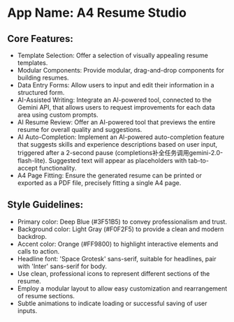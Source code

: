 # **App Name**: A4 Resume Studio

## Core Features:

- Template Selection: Offer a selection of visually appealing resume templates.
- Modular Components: Provide modular, drag-and-drop components for building resumes.
- Data Entry Forms: Allow users to input and edit their information in a structured form.
- AI-Assisted Writing: Integrate an AI-powered tool, connected to the Gemini API, that allows users to request improvements for each data area using custom prompts.
- AI Resume Review: Offer an AI-powered tool that previews the entire resume for overall quality and suggestions.
- AI Auto-Completion: Implement an AI-powered auto-completion feature that suggests skills and experience descriptions based on user input, triggered after a 2-second pause (completions补全任务调用gemini-2.0-flash-lite). Suggested text will appear as placeholders with tab-to-accept functionality.
- A4 Page Fitting: Ensure the generated resume can be printed or exported as a PDF file, precisely fitting a single A4 page.

## Style Guidelines:

- Primary color: Deep Blue (#3F51B5) to convey professionalism and trust.
- Background color: Light Gray (#F0F2F5) to provide a clean and modern backdrop.
- Accent color: Orange (#FF9800) to highlight interactive elements and calls to action.
- Headline font: 'Space Grotesk' sans-serif, suitable for headlines, pair with 'Inter' sans-serif for body.
- Use clean, professional icons to represent different sections of the resume.
- Employ a modular layout to allow easy customization and rearrangement of resume sections.
- Subtle animations to indicate loading or successful saving of user inputs.